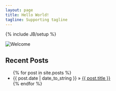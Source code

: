 ```yaml
---
layout: page
title: Hello World!
tagline: Supporting tagline
---
```

{% include JB/setup %}

![Welcome]({{lubagloukhov.github.com}}/assets/face.jpg)

## Recent Posts

<ul class="posts">
  {% for post in site.posts %}
    <li><span>{{ post.date | date_to_string }}</span> &raquo; <a href="{{ BASE_PATH }}{{ post.url }}">{{ post.title }}</a></li>
  {% endfor %}
</ul>


